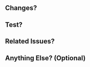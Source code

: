 ## Changes?
<!-- Describe what changes were made in this PR. -->

## Test?
<!-- Briefly explain how the changes were tested or how they can be reproduced. -->

## Related Issues?
<!-- If there are related issues, mention them with #issue_number. -->

## Anything Else? (Optional)
<!-- Add any extra information such as screenshots, environment details, or notes. -->
